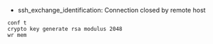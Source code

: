
* ssh_exchange_identification: Connection closed by remote host
```
conf t
crypto key generate rsa modulus 2048
wr mem
```
